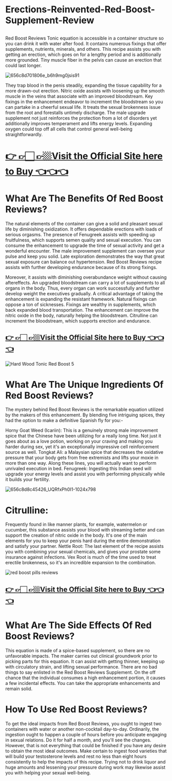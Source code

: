 # Erections-Reinvented-Red-Boost-Supplement-Review

##
Red Boost Reviews  Tonic equation is accessible in a container structure so you can drink it with water after food. It contains numerous fixings that offer supplements, nutrients, minerals, and others. This recipe assists you with getting an erection, which goes on for a lengthy period and is additionally more grounded. Tiny muscle fiber in the pelvis can cause an erection that could last longer.

![656c8d701806e_b6h9mg0jsis91](https://github.com/user-attachments/assets/ca7ebbe4-41eb-409a-8aa8-b9171d7b58ff)
 
They trap blood in the penis steadily, expanding the tissue capability for a more drawn-out erection.  Nitric oxide assists with loosening up the smooth muscle in the veins that associate with an improved bloodstream. Key fixings in the enhancement endeavor to increment the bloodstream so you can partake in a cheerful sexual life. It treats the sexual brokenness issue from the root and forestalls untimely discharge. The male upgrade supplement not just reinforces the protection from a lot of disorders yet additionally improves temperament and lifts energy levels. Expanding oxygen could top off all cells that control general well-being straightforwardly.

# [👉 👉🏻 👉🏼Visit the Official Site here to Buy 👈👈👈](https://tinyurl.com/zdyk95zm )
 

# What Are The Benefits Of Red Boost Reviews?
The natural elements of the container can give a solid and pleasant sexual life by diminishing oxidization. It offers dependable erections with loads of serious orgasms. The presence of Fenugreek assists with speeding up fruitfulness, which supports semen quality and sexual execution. You can consume the enhancement to upgrade the time of sexual activity and get a wonderful encounter. The male improvement supplement can oversee your pulse and keep you solid. Late exploration demonstrates the way that great sexual exposure can balance out hypertension. Red Boost Reviews recipe assists with further developing endurance because of its strong fixings.


Moreover, it assists with diminishing overabundance weight without causing aftereffects. An upgraded bloodstream can carry a lot of supplements to all organs in the body. Thus, every organ can work successfully and further develop weight the executives gradually. A critical advantage of taking the enhancement is expanding the resistant framework. Natural fixings can
oppose a ton of sicknesses. Fixings are wealthy in supplements, which back expanded blood transportation. The enhancement can improve the nitric oxide in the body, naturally helping the bloodstream. Citrulline can increment the bloodstream, which supports erection and endurance.

##  [👉 👉🏻 👉🏼Visit the Official Site here to Buy 👈👈👈](https://tinyurl.com/zdyk95zm )

 ![Hard Wood Tonic Red Boost 5](https://github.com/user-attachments/assets/df8ce3e6-2d6d-4b2c-8e45-e3f65e29986d)

# What Are The Unique Ingredients Of Red Boost Reviews?
 
The mystery behind Red Boost Reviews is the remarkable equation utilized by the makers of this enhancement. By blending five intriguing spices, they had the option to make a definitive Spanish fly for you:-  

Horny Goat Weed (Icariin):  This is a genuinely strong male improvement spice that the Chinese have been utilizing for a really long time. Not just it goes about as a love potion, working on your craving and making you harder during sex, yet it's an exceptionally impressive cell reinforcement source as well.
Tongkat Ali:  a Malaysian spice that decreases the oxidative pressure that your body gets from free extremists and lifts your moxie in more than one way. Along these lines, you will actually want to perform unrivaled execution in bed.
Fenugreek:  Ingesting this Indian seed will upgrade your energy levels and assist you with performing physically while it builds your fertility.

![656c8d8c45426_UQRfxPh0I1-1024x798](https://github.com/user-attachments/assets/b41fb682-8380-48df-be5b-a3b8884f9c42)

# Citrulline:
 Frequently found in like manner plants, for example, watermelon or cucumber, this substance assists your blood with streaming better and can support the creation of nitric oxide in the body. It's one of the main elements for you to keep your penis hard during the entire demonstration and satisfy your partner.
Nettle Root:  The last element of the recipe assists you with combining your sexual chemicals, and gives your prostate some insurance against infections. Vex Root is much of the time used to treat erectile brokenness, so it's an incredible expansion to the combination.

![red boost pills reviews](https://github.com/user-attachments/assets/000194d9-04bf-4117-ac18-ed3c33ff3e42)

 
##  [👉 👉🏻 👉🏼Visit the Official Site here to Buy 👈👈👈](https://tinyurl.com/zdyk95zm )


# What Are The Side Effects Of Red Boost Reviews?
This equation is made of a spice-based supplement, so there are no unfavorable impacts. The maker carries out clinical groundwork prior to picking parts for this equation. It can assist with getting thinner, keeping up with circulatory strain, and lifting sexual performance. There are no bad things to say enlisted in the Red Boost Reviews Supplement. On the off chance that the individual consumes a high enhancement portion, it causes a few incidental effects. You can take the appropriate enhancements and remain solid.

 

# How To Use Red Boost Reviews?
 

To get the ideal impacts from Red Boost Reviews, you ought to ingest two containers with water or another non-cocktail day-to-day. Ordinarily, the ingestion ought to happen a couple of hours before you anticipate engaging in sexual relations. Do it for half a month, and you'll see the changes. However, that is not everything that could be finished if you have any desire to obtain the most ideal outcomes. Make certain to ingest food varieties that will build your testosterone levels and rest no less than eight hours consistently to help the impacts of this recipe. Trying not to drink liquor and huge amounts and lessening your pressure during work may likewise assist you with helping your sexual well-being.





